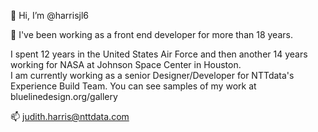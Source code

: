 👋 Hi, I’m @harrisjl6


👀 I've been working as a front end developer for more than 18 years. 

I spent 12 years in the United States Air Force and then another 14 years working for NASA at Johnson Space Center in Houston.  
I am currently working as a senior Designer/Developer for NTTdata's Experience Build Team.  You can see samples of my work at bluelinedesign.org/gallery

📫 judith.harris@nttdata.com

<!---
harrisjl6/harrisjl6 is a ✨ special ✨ repository because its `README.md` (this file) appears on your GitHub profile.
You can click the Preview link to take a look at your changes.
--->
